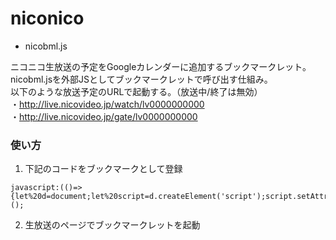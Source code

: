niconico
========

* nicobml.js

ニコニコ生放送の予定をGoogleカレンダーに追加するブックマークレット。  
nicobml.jsを外部JSとしてブックマークレットで呼び出す仕組み。  
以下のような放送予定のURLで起動する。（放送中/終了は無効）  
	・http://live.nicovideo.jp/watch/lv0000000000  
	・http://live.nicovideo.jp/gate/lv0000000000  

### 使い方

1. 下記のコードをブックマークとして登録
```
javascript:(()=>{let%20d=document;let%20script=d.createElement('script');script.setAttribute('src','https://cdn.jsdelivr.net/gh/quno/niconico@latest/nicobml.js');d.body.appendChild(script);})();
```
2. 生放送のページでブックマークレットを起動
